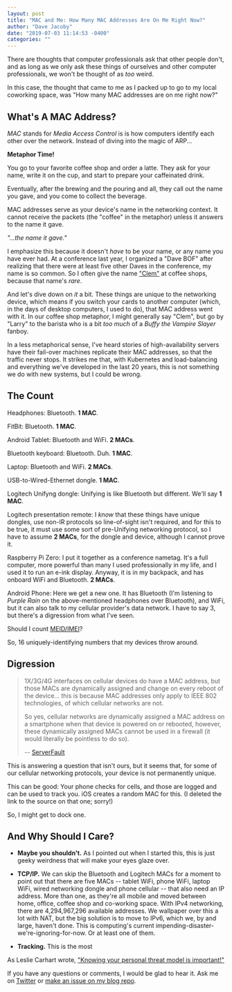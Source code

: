 ```yaml
---
layout: post
title: "MAC and Me: How Many MAC Addresses Are On Me Right Now?"
author: "Dave Jacoby"
date: "2019-07-03 11:14:53 -0400"
categories: ""
---
```


There are thoughts that computer professionals ask that other people don't, and as long as we only ask these things of ourselves and other computer professionals, we won't be thought of as _too_ weird.

In this case, the thought that came to me as I packed up to go to my local coworking space, was "How many MAC addresses are on me right now?"

## What's A MAC Address?

_MAC_ stands for _Media Access Control_ is is how computers identify each other over the network. Instead of diving into the magic of ARP...

**Metaphor Time!**

You go to your favorite coffee shop and order a latte. They ask for your name, write it on the cup, and start to prepare your caffeinated drink.

Eventually, after the brewing and the pouring and all, they call out the name you gave, and you come to collect the beverage.

MAC addresses serve as your device's name in the networking context. It cannot receive the packets (the "coffee" in the metaphor) unless it answers to the name it gave.

_"...the name it gave."_

I emphasize this because it doesn't _have_ to be your name, or any name you have ever had. At a conference last year, I organized a "Dave BOF" after realizing that there were at least five other Daves in the conference, my name is so common. So I often give the name ["Clem"](https://buffy.fandom.com/wiki/Clement) at coffee shops, because that name's _rare_.

And let's dive down on _it_ a bit. These things are unique to the networking device, which means if you switch your cards to another computer (which, in the days of desktop computers, I used to do), that MAC address went with it. In our coffee shop metaphor, I might generally say "Clem", but go by "Larry" to the barista who is a bit _too much_ of a _Buffy the Vampire Slayer_ fanboy.

In a less metaphorical sense, I've heard stories of high-availability servers have their fail-over machines replicate their MAC addresses, so that the traffic never stops. It strikes me that, with Kubernetes and load-balancing and everything we've developed in the last 20 years, this is not something we do with new systems, but I could be wrong.

## The Count

Headphones: Bluetooth. **1 MAC**.

FitBit: Bluetooth. **1 MAC**.

Android Tablet: Bluetooth and WiFi. **2 MACs**.

Bluetooth keyboard: Bluetooth. Duh. **1 MAC**.

Laptop: Bluetooth and WiFi. **2 MACs**.

USB-to-Wired-Ethernet dongle. **1 MAC**.

Logitech Unifyng dongle: Unifying is like Bluetooth but different. We'll say **1 MAC**.

Logitech presentation remote: I _know_ that these things have unique dongles, use non-IR protocols so line-of-sight isn't required, and for this to be true, it must use some sort of pre-Unifying networking protocol, so I have to assume **2 MACs**, for the dongle and device, although I cannot prove it.

Raspberry Pi Zero: I put it together as a conference nametag. It's a full computer, more powerful than many I used professionally in my life, and I used it to run an e-ink display. Anyway, it is in my backpack, and has onboard WiFi and Bluetooth. **2 MACs**.

Android Phone: Here we get a new one. It has Bluetooth (I'm listening to _Purple Rain_ on the above-mentioned headphones over Bluetooth), and WiFi, but it can also talk to my cellular provider's data network. I have to say 3, but there's a digression from what I've seen.

Should I count [MEID/IMEI](https://en.wikipedia.org/wiki/Mobile_equipment_identifier)?

So, 16 uniquely-identifying numbers that my devices throw around.

## Digression

> 1X/3G/4G interfaces on cellular devices do have a MAC address, but those MACs are dynamically assigned and change on every reboot of the device... this is because MAC addresses only apply to IEEE 802 technologies, of which cellular networks are not.
>
> So yes, cellular networks are dynamically assigned a MAC address on a smartphone when that device is powered on or rebooted, however, these dynamically assigned MACs cannot be used in a firewall (it would literally be pointless to do so).
>
> -- [ServerFault](https://serverfault.com/a/680203/19323)

This is answering a question that isn't ours, but it seems that, for some of our cellular networking protocols, your device is not permanently unique.

This can be good: Your phone checks for cells, and those are logged and can be used to track you. iOS creates a random MAC for this. (I deleted the link to the source on that one; sorry!)

So, I might get to dock one.

## And Why Should I Care?

- **Maybe you shouldn't.** As I pointed out when I started this, this is just geeky weirdness that will make your eyes glaze over.

- **TCP/IP.** We can skip the Bluetooth and Logitech MACs for a moment to point out that there are five MACs -- tablet WiFi, phone WiFi, laptop WiFi, wired networking dongle and phone cellular -- that also need an IP address. More than one, as they're all mobile and moved between home, office, coffee shop and co-working space. With IPv4 networking, there are 4,294,967,296 available addresses. We wallpaper over this a lot with NAT, but the big solution is to move to IPv6, which we, by and large, haven't done. This is computing's current impending-disaster-we're-ignoring-for-now. Or at least one of them.

- **Tracking.** This is the most

As Leslie Carhart wrote, ["Knowing your personal threat model is important!"](https://twitter.com/hacks4pancakes/status/986336829262782465)

If you have any questions or comments, I would be glad to hear it. Ask me on [Twitter](https://twitter.com/jacobydave) or [make an issue on my blog repo](https://github.com/jacoby/jacoby.github.io).